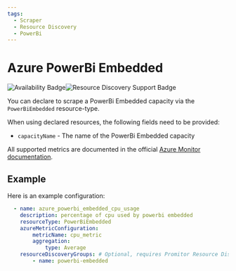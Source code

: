 ```yaml
---
tags:
  - Scraper
  - Resource Discovery
  - PowerBi
---
```


# Azure PowerBi Embedded

![Availability Badge](https://img.shields.io/badge/Available%20Starting-v2.9-green.svg)![Resource Discovery Support Badge](https://img.shields.io/badge/Support%20for%20Resource%20Discovery-Yes-green.svg)

You can declare to scrape a PowerBi Embedded capacity via the `PowerBiEmbedded` resource-type.

When using declared resources, the following fields need to be provided:

- `capacityName` - The name of the PowerBi Embedded capacity

All supported metrics are documented in the official [Azure Monitor documentation](https://learn.microsoft.com/en-us/azure/azure-monitor/reference/supported-metrics/microsoft-powerbidedicated-capacities-metrics).

## Example

Here is an example configuration:

```yaml
  - name: azure_powerbi_embedded_cpu_usage
    description: percentage of cpu used by powerbi embedded
    resourceType: PowerBiEmbedded
    azureMetricConfiguration:
        metricName: cpu_metric
        aggregation:
            type: Average
    resourceDiscoveryGroups: # Optional, requires Promitor Resource Discovery agent (https://docs.promitor.io/latest/how-it-works#using-resource-discovery)
        - name: powerbi-embedded
```
